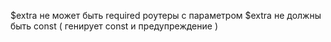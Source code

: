 $extra не может быть required 
роутеры с параметром $extra не должны быть const ( генирует const и предупреждение )

